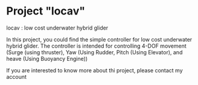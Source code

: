 # Project "locav"

locav : low cost underwater hybrid glider

In this project, you could find the simple controller for low cost underwater hybrid glider. 
The controller is intended for controlling 4-DOF movement (Surge (using thruster), Yaw (Using Rudder, Pitch (Using Elevator), and heave (Using Buoyancy Engine))

If you are interested to know more about thi project, please contact my account 

